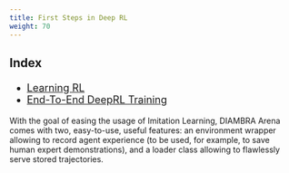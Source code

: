 ```yaml
---
title: First Steps in Deep RL
weight: 70
---
```


<div style="font-size:1.125rem;">

### Index

- <a href="./learningrl">Learning RL</a>
- <a href="./endtoendtraining">End-To-End DeepRL Training</a>

</div>

With the goal of easing the usage of Imitation Learning, DIAMBRA Arena comes with two, easy-to-use, useful features: an environment wrapper allowing to record agent experience (to be used, for example, to save human expert demonstrations), and a loader class allowing to flawlessly serve stored trajectories. 
